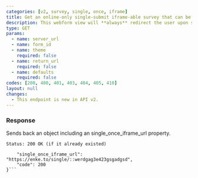 ```yaml
---
categories: [v2, survey, single, once, iframe]
title: Get an online-only single-submit iframe-able survey that can be submitted once per user (existing)
description: This webform view will **always** redirect the user upon successful submission of a single record. It has some basic protection to prevent the same user (browser & device) from submitting more than once.
type: GET
params: 
  - name: server_url 
  - name: form_id
  - name: theme
    required: false
  - name: return_url
    required: false
  - name: defaults
    required: false
codes: [200, 400, 401, 403, 404, 405, 410]
layout: null
changes:
  - This endpoint is new in API v2.
---
```


### Response

Sends back an object including an single_once_iframe_url property.

```Status: 200 OK (if it already existed)```
```{
    "single_once_iframe_url": "https://enke.to/single/::werdgag3e423gsgadgsd",
    "code": 200
}```
